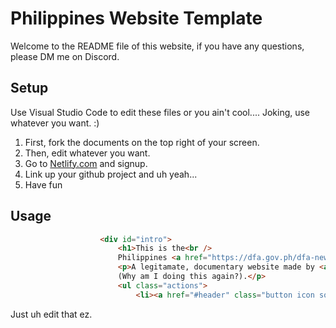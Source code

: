 # Philippines Website Template

Welcome to the README file of this website, if you have any questions, please DM me on Discord.

## Setup

Use Visual Studio Code to edit these files or you ain't cool.... Joking, use whatever you want. :)

1. First, fork the documents on the top right of your screen.
2. Then, edit whatever you want.
3. Go to [Netlify.com](https://app.netlify.com/) and signup.
4. Link up your github project and uh yeah...
5. Have fun

## Usage

```HTML
					<div id="intro">
						<h1>This is the<br />
						Philippines <a href="https://dfa.gov.ph/dfa-news/dfa-releasesupdate/29139-philippines-raises-alarm-on-impacts-of-sea-level-rise">Sea Level Rise Crisis</a> </h1>
						<p>A legitamate, documentary website made by <a href="https://twitter.com/ProbJerryLOL">@ProbJerryLOL</a> for a 6th grade project.<br />
						(Why am I doing this again?).</p>
						<ul class="actions">
							<li><a href="#header" class="button icon solid solo fa-arrow-down scrolly">Continue</a></li>

```
Just uh edit that ez.
